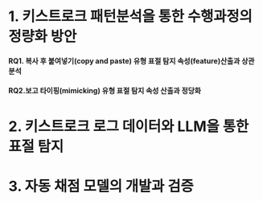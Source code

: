 # 1. 키스트로크 패턴분석을 통한 수행과정의 정량화 방안
#### RQ1. 복사 후 붙여넣기(copy and paste) 유형 표절 탐지 속성(feature)산출과 상관 분석
#### RQ2.보고 타이핑(mimicking) 유형 표절 탐지 속성 산출과 정당화

# 2. 키스트로크 로그 데이터와 LLM을 통한 표절 탐지

# 3. 자동 채점 모델의 개발과 검증